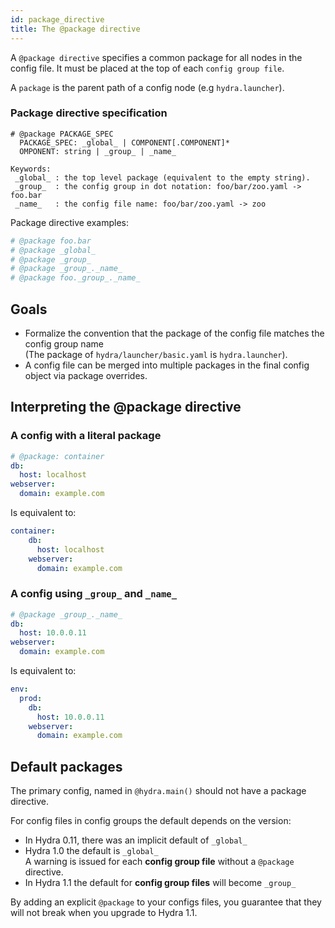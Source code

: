```yaml
---
id: package_directive
title: The @package directive
---
```


A `@package directive` specifies a common package for all nodes in the config file.
It must be placed at the top of each `config group file`.

A `package` is the parent path of a config node (e.g `hydra.launcher`).

### Package directive specification

```
# @package PACKAGE_SPEC
  PACKAGE_SPEC: _global_ | COMPONENT[.COMPONENT]*
  OMPONENT: string | _group_ | _name_

Keywords: 
 _global_ : the top level package (equivalent to the empty string).
 _group_  : the config group in dot notation: foo/bar/zoo.yaml -> foo.bar
 _name_   : the config file name: foo/bar/zoo.yaml -> zoo
```

Package directive examples:
```python
# @package foo.bar
# @package _global_
# @package _group_
# @package _group_._name_
# @package foo._group_._name_
```

## Goals
 - Formalize the convention that the package of the config file matches the config group name  
   (The package of `hydra/launcher/basic.yaml` is `hydra.launcher`).
 - A config file can be merged into multiple packages in the final config object via package overrides.  

## Interpreting the @package directive
### A config with a literal package
```yaml
# @package: container
db:
  host: localhost
webserver:
  domain: example.com
```
Is equivalent to:
```yaml
container:
    db:
      host: localhost
    webserver:
      domain: example.com
``` 

### A config using `_group_` and `_name_`
```yaml title="env/prod.yaml" {1}
# @package _group_._name_
db:
  host: 10.0.0.11
webserver:
  domain: example.com
```
Is equivalent to:
```yaml
env:
  prod:
    db:
      host: 10.0.0.11
    webserver:
      domain: example.com
```


## Default packages
The primary config, named in `@hydra.main()` should not have a package directive.

For config files in config groups the default depends on the version:
 - In Hydra 0.11, there was an implicit default of `_global_`
 - Hydra 1.0 the default is `_global_`  
 A warning is issued for each **config group file** without a `@package` directive.
 - In Hydra 1.1 the default for **config group files** will become `_group_`

By adding an explicit `@package` to your configs files, you guarantee that they  
will not break when you upgrade to Hydra 1.1.

